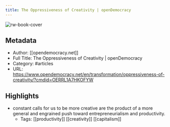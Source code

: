 ```yaml
---
title: The Oppressiveness of Creativity | openDemocracy
---
```

![rw-book-cover](https://readwise-assets.s3.amazonaws.com/static/images/article3.5c705a01b476.png)

## Metadata
- Author: [[opendemocracy.net]]
- Full Title: The Oppressiveness of Creativity | openDemocracy
- Category: #articles
- URL: https://www.opendemocracy.net/en/transformation/oppressiveness-of-creativity/?cmdid=OERRL1A7HKOFYW

## Highlights
- constant calls for us to be more creative are the product of a more general and engrained push toward entrepreneurialism and productivity.
    - Tags: [[productivity]] [[creativity]] [[capitalism]] 
